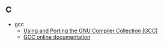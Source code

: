 ## C

+ gcc
    + [Using and Porting the GNU Compiler Collection (GCC)](http://www.asahi-net.or.jp/~wg5k-ickw/html/online/gcc-2.95.2/gcc_toc.html)
    + [GCC online documentation](https://gcc.gnu.org/onlinedocs/)
